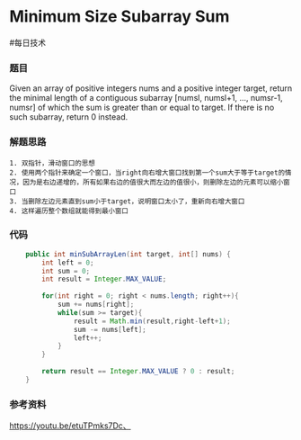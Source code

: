 # Minimum Size Subarray Sum
#每日技术

### 题目
Given an array of positive integers nums and a positive integer target, return the minimal length of a contiguous subarray [numsl, numsl+1, ..., numsr-1, numsr] of which the sum is greater than or equal to target. If there is no such subarray, return 0 instead.

### 解题思路
	1. 双指针，滑动窗口的思想
	2. 使用两个指针来确定一个窗口，当right向右增大窗口找到第一个sum大于等于target的情况，因为是右边递增的，所有如果右边的值很大而左边的值很小，则删除左边的元素可以缩小窗口
	3. 当删除左边元素直到sum小于target，说明窗口太小了，重新向右增大窗口
	4. 这样遍历整个数组就能得到最小窗口
### 代码
```java
	public int minSubArrayLen(int target, int[] nums) {
        int left = 0;
        int sum = 0;
        int result = Integer.MAX_VALUE;
        
        for(int right = 0; right < nums.length; right++){
            sum += nums[right];
            while(sum >= target){
                result = Math.min(result,right-left+1);
                sum -= nums[left];
                left++;
            }
        }
        
        return result == Integer.MAX_VALUE ? 0 : result;
    }
```

### 参考资料
https://youtu.be/etuTPmks7Dc、